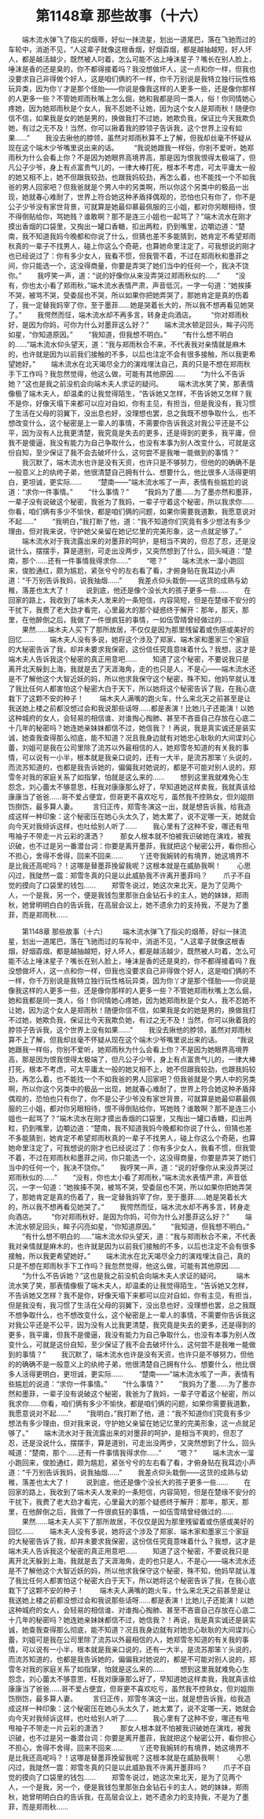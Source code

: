 # 　　第1148章 那些故事（十六）
　　端木流水弹飞了指尖的烟蒂，好似一抹流星，划出一道尾巴，落在飞驰而过的车轮中，消逝不见，“人这辈子就像这根香烟，好烟孬烟，都是越抽越短，好人坏人，都是越活越少，既然被人叼着，怎么可能不沾上唾沫星子？嘴长在别人脸上，唾沫是香的还是臭的，你不都得接着吗？我没想做坏人，这一点和你一样，但我也没要求自己非得做个好人，这是咱们俩的不一样，你千万别说是我特立独行玩性格玩异类，因为你丫才是那个怪胎——你说是像我这样的人更多一些，还是像你那样的人更多一些？不管她郑雨秋嘴上怎么倔，她和我都是同一类人，俗！你同情她心疼她，因为她郑雨秋是个女人，我不忍她不让她，因为这个女人是郑雨秋！随便你信不信，如果我是女的她是男的，换做我打不过她，她欺负我，保证比今天我欺负她，有过之无不及！当然，你可以揪着我的脖领子告诉我，这个世界上没有如果……”
　　我没去揪他的脖领，虽然对郑雨秋算不上了解，但我却丝毫不怀疑从现在这个端木少爷嘴里说出来的话。
　　“我说她跟我一样俗，你别不爱听，她郑雨秋为什么会看上你？不是因为她眼界高境界高，那是因为恨我恨得太极端了，但凡公子少爷，身上有点富贵气儿的，一律大棒打死，根本不考虑，可太平庸太一般的她又相不上，她不但跟我较劲，也跟我妈较劲，再怎么着，也不能找一个不如我爸的男人回家吧？但我爸就是个男人中的另类啊，所以你这个另类中的极品一出现，她就春心难耐了，世界上符合她这种矛盾择偶观的，恐怕也只有你了，你不是公子少爷没有家世背景，可就算是她最仰慕最佩服的三小姐，都对你另眼相待，恨不得倒贴给你，骂她贱？谁敢啊？那不是连三小姐也一起骂了？”端木流水在刚才摸出香烟的口袋里，又掏出一罐口香糖，扣出两粒，扔到嘴里，边嚼边道：“楚南，我不知道我妈今晚都和你说了什么，但猜也差不多能猜到，她肯定不希望郑雨秋真的一辈子不找男人，碰上你这么个奇葩，也算她命里注定了，可我想说的刚才也已经说过了：你有多少女人，我看不惯，但我管不着，不过在郑雨秋和墨菲之间，你只能选一个，这没得商量，你要是弄哭了她们当中的任何一个，我决不饶你。”
　　我哼笑一声，道：“说的好像你从来没弄哭过郑雨秋似的……”
　　“没有，你也太小看了郑雨秋，”端木流水表情严肃，声音低沉，一字一句道：“她挨揍不哭，被骂不哭，受委屈也不哭，所以如果你把她弄哭了，那她肯定是真的伤着了，我一定替我妈宰了你，至于墨菲……她是哭着长大的，所以我不想再看见她哭了。”
　　我愕然而怔，端木流水却不再多言，转身走向酒店。
　　“你对郑雨秋好，是因为你妈，可你为什么对墨菲这么好？”
　　端木流水顿足回头，眸子闪亮如星，“你知道原因。”
　　“我知道，但我想不明白。”
　　“有什么想不明白的……”端木流水仰头望天，道：“我与郑雨秋合不来，不代表我对亲情就是麻木的，也许就是因为以前我们接触的不多，以后也注定不会有很多接触，所以我更希望她好。”
　　端木流水在北天竭尽全力的演戏埋汰自己，真的只是不想在郑雨秋手下工作吗？我忽然觉得，他这么做，可能有其他原因……
　　“为什么不告诉她？”这也是我之前没机会向端木夫人求证的疑问。
　　端木流水笑了笑，那表情像极了端木夫人，却温柔的让我觉得陌生，“告诉她又怎样，不告诉她又怎样？我不是你，好像天塌下来都可以应对自如，你有主见，有担当，但是我没有，我习惯了生活在父母的羽翼下，没出息也好，没理想也罢，总之我既不想争取什么，也不想改变什么，这个秘密是上一辈人的事情，不需要你告诉我这对我公平还是不公平，因为没有人比我更清楚，我究竟是失去的更多，还是得到的更多，我平庸，但我不是傻逼，我没有能力为自己争取什么，也没有本事为别人改变什么，可就是这份自知，至少保证了我不会去破坏什么，这何尝不是我唯一能做到的事情？”
　　我沉默了，端木流水也许是没有天资，也许只是不够努力，但他的的确确不是一般意义上的纨绔子弟，他很清楚自己拥有什么、想要什么，他比很多人活得更明白，更坦诚，更实际……
　　“楚南——”端木流水咳了一声，表情有些尴尬的说道：“求你一件事情。”
　　“什么事情？”
　　“我妈为了墨……为了墨亦然和墨菲，一辈子没有说破这个秘密，我爸为了我妈，一辈子守着这个秘密，所以我求你……你看，咱们俩有多少不愉快，都是咱们俩的问题，如果你需要我道歉，我愿意说对不起……”
　　“我明白，”我打断了他，道：“我不知道你们究竟有多少想法有多少理由，但对我来说，守护她父亲留在她记忆里的完美形象，这一点就足够了。”
　　端木流水对于我流露出来的对墨菲的呵护，是相当不爽的，但忍了忍，还是没说什么，摆摆手，算是道别，可走出没两步，又突然想到了什么，回头喊道：“楚南，那个……还有一件事情我得求你……”
　　“嗯？”
　　端木流水一溜小跑回来，俊脸通红，颇为尴尬，紧张兮兮的左右看了看，才俯身贴在我耳边小声道：“千万别告诉我妈，说我抽烟……”
　　我差点仰头栽倒——这货的成熟与幼稚，落差也太大了！
　　说到底，他还是像个没长大的孩子更多一些……
　　在回家的路上，我收到了端木夫人发来的一条短信，内容简短，但是在楚缘不安分的干扰下，我费了老大劲才看完，心里最大的那个疑惑终于解开：那年，那天，那里，在他醉倒之后，我做了一件很疯狂的事情，一如伍雪晴曾经做过的……
　　果然……端木夫人买下了那所故居，不仅仅是因为那里残留着或伤感或美好的回忆……
　　端木夫人没有多说，她将这个涉及了郑家、端木家和墨家三个家庭的大秘密告诉了我，却并未要求我保密，这份信任究竟意味着什么？我想，这才是端木夫人告诉我这个秘密的真正用意吧……
　　知道了这个秘密，不要说我只是离开北天躲到上海，我就是去了天涯海角，走的也只是人，不是心——端木流水还是不了解他这个大智近妖的妈，所以他求我保守这个秘密，殊不知，他妈早就认准了我比任何人都害怕这个秘密大白于天下，所以她将这个秘密告诉了我，在我心底栽下了这颗不安的种子！
　　端木夫人满嘴的跑火车，什么来北天之前甚至是让我送她上楼之前都没想过会和我说那些话呀……都是表演！比她儿子还能演！以她这种城府的女人，会轻易的相信谁、对谁掏心掏肺、甚至不吝啬自己存放在心底二十几年的秘密吗？她连她亲妹妹都信不过，她信我？！再说，我是真实诚还是装实诚，她查我查得那么彻底，能不知道？况且我身边就有对她忠心耿耿的大间谍刘心蕾，刘姐可是我在公司里除了流苏以外最相信的人，她郑雪冬知道的有关我的事情，可以说有一小半，根本就是我亲口说的，还有一大半，是流苏那笨丫头说的，而流苏知道的，也都是我告诉她的，偏偏我对她说的，都是不可能对别人说的，郑雪冬对我的家庭关系了如指掌，怕就是这么来的……
　　想到这里我就难免心生怨念，刘心蕾太不够意思，枉我对康康那么好了，早知道她这样卖我，我就真该给康康当了爸爸……哥不爱占便宜，但哥更不喜欢吃亏，虽然我不控熟女，但刘姐捯饬捯饬，最多算人妻。
　　言归正传，郑雪冬演这一出，就是想告诉我，给我造成这样一种印象：这个秘密压在她心头太久了，她太累了，说不定哪一天，她就会向今天对我倾诉这样，也吐给别人听了……
　　我心里有了这种不安，哪还有甩甩袖子不带走一片云彩的潇洒？
　　那女人根本就不怕被我识破她在演戏，被我识破，也不过是另一番潜台词：你要是离开墨菲，我就把这个秘密公开，看你担心不担心，舍得不舍得，回来不回来……
　　丫还夸我婉转的有境界，她这境界不是比我还高呢吗？！这哪是替墨菲挽留我呢？这根本就是在威胁我啊！
　　心思闪过，我陡然一震：郑雪冬真的只是以此威胁我不许离开墨菲吗？
　　爪子不自觉的摸向了口袋里的钱包……
　　郑雪冬说过，她这次来北天，是为了见两个人，一个是我，另一个，便是我钱包里那张白金钻石卡的主人，她的妹妹，郑雨秋，她曾明明白白的告诉我，在高层会议上，她不遗余力的支持我，不是为了墨菲，而是郑雨秋……

　　第1148章 那些故事（十六）
　　端木流水弹飞了指尖的烟蒂，好似一抹流星，划出一道尾巴，落在飞驰而过的车轮中，消逝不见，“人这辈子就像这根香烟，好烟孬烟，都是越抽越短，好人坏人，都是越活越少，既然被人叼着，怎么可能不沾上唾沫星子？嘴长在别人脸上，唾沫是香的还是臭的，你不都得接着吗？我没想做坏人，这一点和你一样，但我也没要求自己非得做个好人，这是咱们俩的不一样，你千万别说是我特立独行玩性格玩异类，因为你丫才是那个怪胎——你说是像我这样的人更多一些，还是像你那样的人更多一些？不管她郑雨秋嘴上怎么倔，她和我都是同一类人，俗！你同情她心疼她，因为她郑雨秋是个女人，我不忍她不让她，因为这个女人是郑雨秋！随便你信不信，如果我是女的她是男的，换做我打不过她，她欺负我，保证比今天我欺负她，有过之无不及！当然，你可以揪着我的脖领子告诉我，这个世界上没有如果……”
　　我没去揪他的脖领，虽然对郑雨秋算不上了解，但我却丝毫不怀疑从现在这个端木少爷嘴里说出来的话。
　　“我说她跟我一样俗，你别不爱听，她郑雨秋为什么会看上你？不是因为她眼界高境界高，那是因为恨我恨得太极端了，但凡公子少爷，身上有点富贵气儿的，一律大棒打死，根本不考虑，可太平庸太一般的她又相不上，她不但跟我较劲，也跟我妈较劲，再怎么着，也不能找一个不如我爸的男人回家吧？但我爸就是个男人中的另类啊，所以你这个另类中的极品一出现，她就春心难耐了，世界上符合她这种矛盾择偶观的，恐怕也只有你了，你不是公子少爷没有家世背景，可就算是她最仰慕最佩服的三小姐，都对你另眼相待，恨不得倒贴给你，骂她贱？谁敢啊？那不是连三小姐也一起骂了？”端木流水在刚才摸出香烟的口袋里，又掏出一罐口香糖，扣出两粒，扔到嘴里，边嚼边道：“楚南，我不知道我妈今晚都和你说了什么，但猜也差不多能猜到，她肯定不希望郑雨秋真的一辈子不找男人，碰上你这么个奇葩，也算她命里注定了，可我想说的刚才也已经说过了：你有多少女人，我看不惯，但我管不着，不过在郑雨秋和墨菲之间，你只能选一个，这没得商量，你要是弄哭了她们当中的任何一个，我决不饶你。”
　　我哼笑一声，道：“说的好像你从来没弄哭过郑雨秋似的……”
　　“没有，你也太小看了郑雨秋，”端木流水表情严肃，声音低沉，一字一句道：“她挨揍不哭，被骂不哭，受委屈也不哭，所以如果你把她弄哭了，那她肯定是真的伤着了，我一定替我妈宰了你，至于墨菲……她是哭着长大的，所以我不想再看见她哭了。”
　　我愕然而怔，端木流水却不再多言，转身走向酒店。
　　“你对郑雨秋好，是因为你妈，可你为什么对墨菲这么好？”
　　端木流水顿足回头，眸子闪亮如星，“你知道原因。”
　　“我知道，但我想不明白。”
　　“有什么想不明白的……”端木流水仰头望天，道：“我与郑雨秋合不来，不代表我对亲情就是麻木的，也许就是因为以前我们接触的不多，以后也注定不会有很多接触，所以我更希望她好。”
　　端木流水在北天竭尽全力的演戏埋汰自己，真的只是不想在郑雨秋手下工作吗？我忽然觉得，他这么做，可能有其他原因……
　　“为什么不告诉她？”这也是我之前没机会向端木夫人求证的疑问。
　　端木流水笑了笑，那表情像极了端木夫人，却温柔的让我觉得陌生，“告诉她又怎样，不告诉她又怎样？我不是你，好像天塌下来都可以应对自如，你有主见，有担当，但是我没有，我习惯了生活在父母的羽翼下，没出息也好，没理想也罢，总之我既不想争取什么，也不想改变什么，这个秘密是上一辈人的事情，不需要你告诉我这对我公平还是不公平，因为没有人比我更清楚，我究竟是失去的更多，还是得到的更多，我平庸，但我不是傻逼，我没有能力为自己争取什么，也没有本事为别人改变什么，可就是这份自知，至少保证了我不会去破坏什么，这何尝不是我唯一能做到的事情？”
　　我沉默了，端木流水也许是没有天资，也许只是不够努力，但他的的确确不是一般意义上的纨绔子弟，他很清楚自己拥有什么、想要什么，他比很多人活得更明白，更坦诚，更实际……
　　“楚南——”端木流水咳了一声，表情有些尴尬的说道：“求你一件事情。”
　　“什么事情？”
　　“我妈为了墨……为了墨亦然和墨菲，一辈子没有说破这个秘密，我爸为了我妈，一辈子守着这个秘密，所以我求你……你看，咱们俩有多少不愉快，都是咱们俩的问题，如果你需要我道歉，我愿意说对不起……”
　　“我明白，”我打断了他，道：“我不知道你们究竟有多少想法有多少理由，但对我来说，守护她父亲留在她记忆里的完美形象，这一点就足够了。”
　　端木流水对于我流露出来的对墨菲的呵护，是相当不爽的，但忍了忍，还是没说什么，摆摆手，算是道别，可走出没两步，又突然想到了什么，回头喊道：“楚南，那个……还有一件事情我得求你……”
　　“嗯？”
　　端木流水一溜小跑回来，俊脸通红，颇为尴尬，紧张兮兮的左右看了看，才俯身贴在我耳边小声道：“千万别告诉我妈，说我抽烟……”
　　我差点仰头栽倒——这货的成熟与幼稚，落差也太大了！
　　说到底，他还是像个没长大的孩子更多一些……
　　在回家的路上，我收到了端木夫人发来的一条短信，内容简短，但是在楚缘不安分的干扰下，我费了老大劲才看完，心里最大的那个疑惑终于解开：那年，那天，那里，在他醉倒之后，我做了一件很疯狂的事情，一如伍雪晴曾经做过的……
　　果然……端木夫人买下了那所故居，不仅仅是因为那里残留着或伤感或美好的回忆……
　　端木夫人没有多说，她将这个涉及了郑家、端木家和墨家三个家庭的大秘密告诉了我，却并未要求我保密，这份信任究竟意味着什么？我想，这才是端木夫人告诉我这个秘密的真正用意吧……
　　知道了这个秘密，不要说我只是离开北天躲到上海，我就是去了天涯海角，走的也只是人，不是心——端木流水还是不了解他这个大智近妖的妈，所以他求我保守这个秘密，殊不知，他妈早就认准了我比任何人都害怕这个秘密大白于天下，所以她将这个秘密告诉了我，在我心底栽下了这颗不安的种子！
　　端木夫人满嘴的跑火车，什么来北天之前甚至是让我送她上楼之前都没想过会和我说那些话呀……都是表演！比她儿子还能演！以她这种城府的女人，会轻易的相信谁、对谁掏心掏肺、甚至不吝啬自己存放在心底二十几年的秘密吗？她连她亲妹妹都信不过，她信我？！再说，我是真实诚还是装实诚，她查我查得那么彻底，能不知道？况且我身边就有对她忠心耿耿的大间谍刘心蕾，刘姐可是我在公司里除了流苏以外最相信的人，她郑雪冬知道的有关我的事情，可以说有一小半，根本就是我亲口说的，还有一大半，是流苏那笨丫头说的，而流苏知道的，也都是我告诉她的，偏偏我对她说的，都是不可能对别人说的，郑雪冬对我的家庭关系了如指掌，怕就是这么来的……
　　想到这里我就难免心生怨念，刘心蕾太不够意思，枉我对康康那么好了，早知道她这样卖我，我就真该给康康当了爸爸……哥不爱占便宜，但哥更不喜欢吃亏，虽然我不控熟女，但刘姐捯饬捯饬，最多算人妻。
　　言归正传，郑雪冬演这一出，就是想告诉我，给我造成这样一种印象：这个秘密压在她心头太久了，她太累了，说不定哪一天，她就会向今天对我倾诉这样，也吐给别人听了……
　　我心里有了这种不安，哪还有甩甩袖子不带走一片云彩的潇洒？
　　那女人根本就不怕被我识破她在演戏，被我识破，也不过是另一番潜台词：你要是离开墨菲，我就把这个秘密公开，看你担心不担心，舍得不舍得，回来不回来……
　　丫还夸我婉转的有境界，她这境界不是比我还高呢吗？！这哪是替墨菲挽留我呢？这根本就是在威胁我啊！
　　心思闪过，我陡然一震：郑雪冬真的只是以此威胁我不许离开墨菲吗？
　　爪子不自觉的摸向了口袋里的钱包……
　　郑雪冬说过，她这次来北天，是为了见两个人，一个是我，另一个，便是我钱包里那张白金钻石卡的主人，她的妹妹，郑雨秋，她曾明明白白的告诉我，在高层会议上，她不遗余力的支持我，不是为了墨菲，而是郑雨秋……
